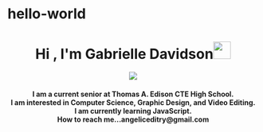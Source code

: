 # hello-world

<h1 align="center">
Hi , I'm Gabrielle Davidson<img src="https://media.giphy.com/media/hvRJCLFzcasrR4ia7z/giphy.gif" width="35"></h1>
<p align="center">
  <img src="https://readme-typing-svg.herokuapp.com?lines=Web+Development+Student;Graphic+Design;JavaScript;Python;&center=true&width=500&height=50">
</p>
<h4 align="center">
I am a current senior at Thomas A. Edison CTE High School.<br>
I am interested in Computer Science, Graphic Design, and Video Editing. <br>
I am currently learning JavaScript. <br>
How to reach me...angeliceditry@gmail.com
</h4>

